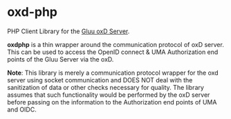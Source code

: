 # oxd-php

PHP Client Library for the [Gluu oxD Server](http://ox.gluu.org/doku.php?id=oxd:home).

**oxdphp** is a thin wrapper around the communication protocol of oxD server. This can be used to access the OpenID connect & UMA Authorization end points of the Gluu Server via the oxD.

**Note**: This library is merely a communication protocol wrapper for the oxd server using socket communication and DOES NOT deal with the sanitization of data or other checks necessary for quality. The library assumes that such functionality would be performed by the oxD server before passing on the information to the Authorization end points of UMA and OIDC.